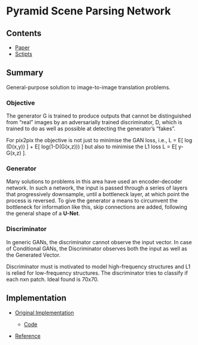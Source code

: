 # Pyramid Scene Parsing Network

## Contents

* [Paper](Paper.pdf)
* [Sctipts](scripts/)


## Summary 

General-purpose solution to image-to-image translation problems.


### Objective

The generator G is trained to produce outputs that cannot be distinguished from “real” images by an adversarially trained discriminator, D, which is trained to do as well as possible at detecting the generator’s “fakes”. 

For pix2pix the objective is not just to minimise the GAN loss, i.e., L = E[ log (D(x,y)) ] + E[ log(1-D(G(x,z))) ] but also to minimise the L1 loss L = E[ y-G(x,z) ].

### Generator

Many solutions to problems in this area have used an encoder-decoder network. In such a network, the input is passed through a series of layers that progressively downsample, until a bottleneck layer, at which point the process is reversed.
To give the generator a means to circumvent the bottleneck for information like this, skip connections are added, following the general shape of a **U-Net**.

### Discriminator

In generic GANs, the discriminator cannot observe the input vector. In case of Conditional GANs, the Discriminator observes both the input as well as the Generated Vector.

Discriminator must is motivated to model high-frequency structures and L1 is relied for low-frequency structures. The discriminator tries to classify if each nxn patch. Ideal found is 70x70.




## Implementation

* [Original Implementation](https://github.com/junyanz/pytorch-CycleGAN-and-pix2pix)
	- [Code](https://github.com/junyanz/pytorch-CycleGAN-and-pix2pix/blob/master/models/pix2pix_model.py)

* [Reference](https://github.com/mrzhu-cool/pix2pix-pytorch)